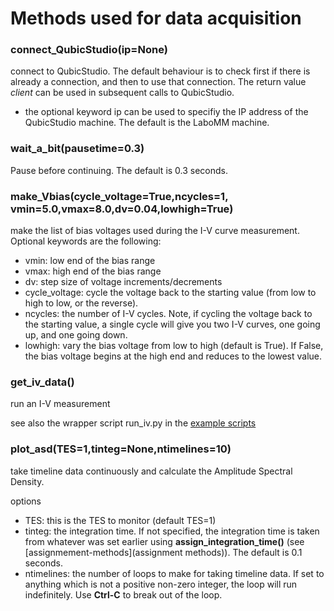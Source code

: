 # Methods used for data acquisition

### connect_QubicStudio(ip=None)
connect to QubicStudio.  The default behaviour is to check first if there is already a connection, and then to use that connection.  The return value *client* can be used in subsequent calls to QubicStudio.
 * the optional keyword ip can be used to specifiy the IP address of the QubicStudio machine.  The default is the LaboMM machine.

### wait_a_bit(pausetime=0.3)
Pause before continuing.  The default is 0.3 seconds.
 
### make_Vbias(cycle_voltage=True,ncycles=1, vmin=5.0,vmax=8.0,dv=0.04,lowhigh=True)
make the list of bias voltages used during the I-V curve measurement.  Optional keywords are the following:
* vmin: low end of the bias range
* vmax: high end of the bias range
* dv: step size of voltage increments/decrements
* cycle_voltage: cycle the voltage back to the starting value (from low to high to low, or the reverse).  
* ncycles: the number of I-V cycles.  Note, if cycling the voltage back to the starting value, a single cycle will give you two I-V curves, one going up, and one going down.
* lowhigh:  vary the bias voltage from low to high (default is True).  If False, the bias voltage begins at the high end and reduces to the lowest value.

 
### get_iv_data()
run an I-V measurement

see also the wrapper script run_iv.py in the [example scripts](https://github.com/satorchi/pystudio/tree/master/scripts)

### plot_asd(TES=1,tinteg=None,ntimelines=10)
take timeline data continuously and calculate the Amplitude Spectral Density.

options
* TES: this is the TES to monitor (default TES=1)
* tinteg: the integration time.  If not specified, the integration time is taken from whatever was set earlier using **assign_integration_time()** (see [assignmement-methods](assignment methods)).  The default is 0.1 seconds.
* ntimelines: the number of loops to make for taking timeline data.  If set to anything which is not a positive non-zero integer, the loop will run indefinitely.  Use **Ctrl-C** to break out of the loop.
